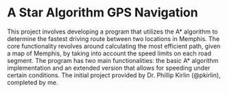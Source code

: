 # A Star Algorithm GPS Navigation
  This project involves developing a program that utilizes the A* algorithm to determine the fastest driving route between two locations in Memphis. The core functionality revolves around calculating the most efficient path, given a map of Memphis, by taking into account the speed limits on each road segment. The program has two main functionalities: the basic A* algorithm implementation and an extended version that allows for speeding under certain conditions. The initial project provided by Dr. Phillip Kirlin (@pkirlin), completed by me.
